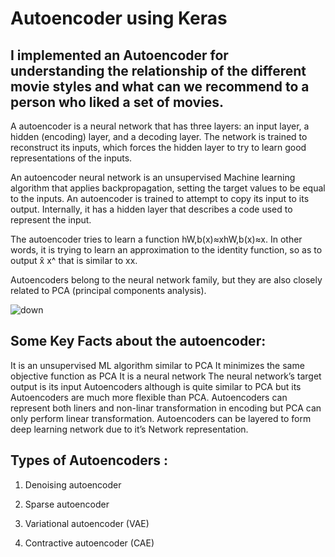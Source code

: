 # Autoencoder using Keras

## I implemented an Autoencoder for understanding the relationship of the different movie styles and what can we recommend to a person who liked a set of movies.


A autoencoder is a neural network that has three layers: an input layer, a hidden (encoding) layer, and a decoding layer. The network is trained to reconstruct its inputs, which forces the hidden layer to try to learn good representations of the inputs.

An autoencoder neural network is an unsupervised Machine learning algorithm that applies backpropagation, setting the target values to be equal to the inputs. An autoencoder is trained to attempt to copy its input to its output. Internally, it has a hidden layer that describes a code used to represent the input.


The autoencoder tries to learn a function hW,b(x)≈xhW,b(x)≈x. In other words, it is trying to learn an approximation to the identity function, so as to output x̂ x^ that is similar to xx.

Autoencoders belong to the neural network family, but they are also closely related to PCA (principal components analysis).

![down](https://cdn-images-1.medium.com/max/1600/1*wr9QeopG3BK4Lz6DGhlqbA.png)

## Some Key Facts about the autoencoder:

It is an unsupervised ML algorithm similar to PCA
It minimizes the same objective function as PCA
It is a neural network
The neural network’s target output is its input
Autoencoders although is quite similar to PCA but its Autoencoders are much more flexible than PCA. Autoencoders can represent both liners and non-linar transformation in encoding but PCA can only perform linear transformation. Autoencoders can be layered to form deep learning network due to it’s Network representation.

## Types of Autoencoders :

1. Denoising autoencoder

2. Sparse autoencoder

3. Variational autoencoder (VAE)

4. Contractive autoencoder (CAE)
